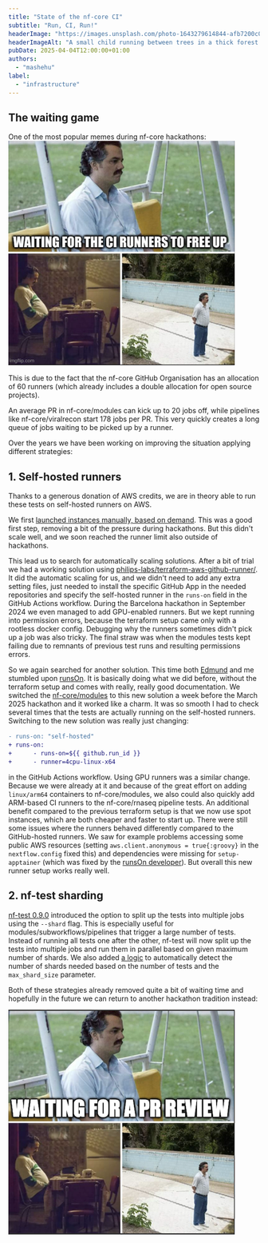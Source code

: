 ```yaml
---
title: "State of the nf-core CI"
subtitle: "Run, CI, Run!"
headerImage: "https://images.unsplash.com/photo-1643279614844-afb7200c0095"
headerImageAlt: "A small child running between trees in a thick forest."
pubDate: 2025-04-04T12:00:00+01:00
authors:
  - "mashehu"
label:
  - "infrastructure"
---
```


## The waiting game

One of the most popular memes during nf-core hackathons:
![Pablo Escobar from the series Narcos waiting in different positions with the caption "Waiting](../../../assets/images/blog/state-of-nf-core-CI/ci-waiting-meme.png)

This is due to the fact that the nf-core GitHub Organisation has an allocation of 60 runners (which already includes a double allocation for open source projects).

An average PR in nf-core/modules can kick up to 20 jobs off, while pipelines like nf-core/viralrecon start 178 jobs per PR.
This very quickly creates a long queue of jobs waiting to be picked up by a runner.

Over the years we have been working on improving the situation applying different strategies:

## 1. Self-hosted runners

Thanks to a generous donation of AWS credits, we are in theory able to run these tests on self-hosted runners on AWS.

We first [launched instances manually, based on demand](https://github.com/nf-core/tools/issues/1940).
This was a good first step, removing a bit of the pressure during hackathons.
But this didn't scale well, and we soon reached the runner limit also outside of hackathons.

This lead us to search for automatically scaling solutions. After a bit of trial we had a working solution using [philips-labs/terraform-aws-github-runner/](https://github.com/philips-labs/terraform-aws-github-runner).
It did the automatic scaling for us, and we didn't need to add any extra setting files, just needed to install the specific GitHub App in the needed repositories and specify the self-hosted runner in the `runs-on` field in the GitHub Actions workflow.
During the Barcelona hackathon in September 2024 we even managed to add GPU-enabled runners.
But we kept running into permission errors, because the terraform setup came only with a rootless docker config. Debugging why the runners sometimes didn't pick up a job was also tricky. The final straw was when the modules tests kept failing due to remnants of previous test runs and resulting permissions errors.

So we again searched for another solution. This time both [Edmund](https://github.com/edmundmiller) and me stumbled upon [runsOn](https://runs-on.com/).
It is basically doing what we did before, without the terraform setup and comes with really, really good documentation.
We switched the [nf-core/modules](https://github.com/nf-core/modules/pull/7840) to this new solution a week before the March 2025 hackathon and it worked like a charm.
It was so smooth I had to check several times that the tests are actually running on the self-hosted runners. Switching to the new solution was really just changing:

```diff title="nf-core/modules/.github/workflows/nf-test.yml"
- runs-on: "self-hosted"
+ runs-on:
+      - runs-on=${{ github.run_id }}
+      - runner=4cpu-linux-x64
```

in the GitHub Actions workflow.
Using GPU runners was a similar change.
Because we were already at it and because of the great effort on adding `linux/arm64` containers to nf-core/modules, we also could also quickly add ARM-based CI runners to the nf-core/rnaseq pipeline tests.
An additional benefit compared to the previous terraform setup is that we now use spot instances, which are both cheaper and faster to start up.
There were still some issues where the runners behaved differently compared to the GitHub-hosted runners. We saw for example problems accessing some public AWS resources (setting `aws.client.anonymous = true{:groovy}` in the `nextflow.config` fixed this) and dependencies were missing for `setup-apptainer` (which was fixed by the [runsOn developer](https://github.com/runs-on/runs-on/releases/tag/v2.7.0)).
But overall this new runner setup works really well.

## 2. nf-test sharding

[nf-test 0.9.0](https://github.com/askimed/nf-test/releases/tag/v0.9.0) introduced the option to split up the tests into multiple jobs using the `--shard` flag.
This is especially useful for modules/subworkflows/pipelines that trigger a large number of tests.
Instead of running all tests one after the other, nf-test will now split up the tests into multiple jobs and run them in parallel based on given maximum number of shards.
We also added [a logic](https://github.com/nf-core/modules/blob/master/.github/actions/get-shards/action.yml) to automatically detect the number of shards needed based on the number of tests and the `max_shard_size` parameter.

Both of these strategies already removed quite a bit of waiting time and hopefully in the future we can return to another hackathon tradition instead:

![Waiting for PR review](../../../assets/images/blog/state-of-nf-core-CI/pr-review-waiting-meme.png)
